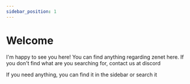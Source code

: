 ```yaml
---
sidebar_position: 1
---
```


# Welcome

I'm happy to see you here! You can find anything regarding zenet here.
If you don't find what are you searching for, contact us at discord

If you need anything, you can find it in the sidebar or search it 

